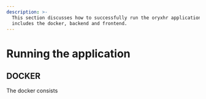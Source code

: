 ```yaml
---
description: >-
  This section discusses how to successfully run the oryxhr application, which
  includes the docker, backend and frontend.
---
```


# Running the application

## DOCKER

The docker consists
